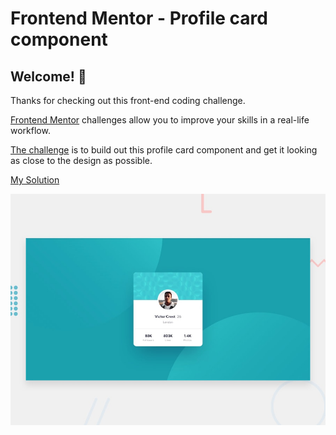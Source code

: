 # Frontend Mentor - Profile card component

## Welcome! 👋

Thanks for checking out this front-end coding challenge.

[Frontend Mentor](https://www.frontendmentor.io) challenges allow you to improve your skills in a real-life workflow.

[The challenge](https://www.frontendmentor.io/challenges/profile-card-component-cfArpWshJ) is to build out this profile card component and get it looking as close to the design as possible.

[My Solution](#)

![Design preview for the Profile card component coding challenge](./design/desktop-preview.jpg)
